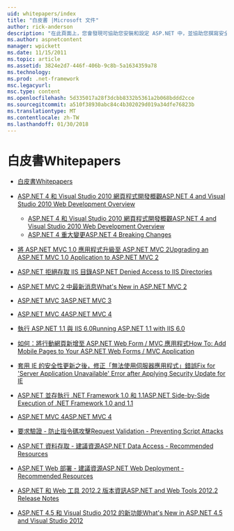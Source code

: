 ```yaml
---
uid: whitepapers/index
title: "白皮書 |Microsoft 文件"
author: rick-anderson
description: "在此頁面上，您會發現可協助您安裝和設定 ASP.NET 中，並協助您撰寫安全、 快速和彈性的 ASP.NET 應用程式的技術白皮書。"
ms.author: aspnetcontent
manager: wpickett
ms.date: 11/15/2011
ms.topic: article
ms.assetid: 3824e2d7-446f-406b-9c8b-5a1634359a78
ms.technology: 
ms.prod: .net-framework
msc.legacyurl: 
msc.type: content
ms.openlocfilehash: 5d335017a28f3dcbb8332b5361a2b068bddd2cce
ms.sourcegitcommit: a510f38930abc84c4b302029d019a34dfe76823b
ms.translationtype: MT
ms.contentlocale: zh-TW
ms.lasthandoff: 01/30/2018
---
```

<a name="whitepapers"></a><span data-ttu-id="653b3-103">白皮書</span><span class="sxs-lookup"><span data-stu-id="653b3-103">Whitepapers</span></span>
====================
- [<span data-ttu-id="653b3-104">白皮書</span><span class="sxs-lookup"><span data-stu-id="653b3-104">Whitepapers</span></span>](overview.md)
- [<span data-ttu-id="653b3-105">ASP.NET 4 和 Visual Studio 2010 網頁程式開發概觀</span><span class="sxs-lookup"><span data-stu-id="653b3-105">ASP.NET 4 and Visual Studio 2010 Web Development Overview</span></span>](aspnet4/index.md)

    - [<span data-ttu-id="653b3-106">ASP.NET 4 和 Visual Studio 2010 網頁程式開發概觀</span><span class="sxs-lookup"><span data-stu-id="653b3-106">ASP.NET 4 and Visual Studio 2010 Web Development Overview</span></span>](aspnet4/overview.md)
    - [<span data-ttu-id="653b3-107">ASP.NET 4 重大變更</span><span class="sxs-lookup"><span data-stu-id="653b3-107">ASP.NET 4 Breaking Changes</span></span>](aspnet4/breaking-changes.md)
- [<span data-ttu-id="653b3-108">將 ASP.NET MVC 1.0 應用程式升級至 ASP.NET MVC 2</span><span class="sxs-lookup"><span data-stu-id="653b3-108">Upgrading an ASP.NET MVC 1.0 Application to ASP.NET MVC 2</span></span>](aspnet-mvc2-upgrade-notes.md)
- [<span data-ttu-id="653b3-109">ASP.NET 拒絕存取 IIS 目錄</span><span class="sxs-lookup"><span data-stu-id="653b3-109">ASP.NET Denied Access to IIS Directories</span></span>](denied-access-to-iis-directories.md)
- [<span data-ttu-id="653b3-110">ASP.NET MVC 2 中最新消息</span><span class="sxs-lookup"><span data-stu-id="653b3-110">What's New in ASP.NET MVC 2</span></span>](what-is-new-in-aspnet-mvc.md)
- [<span data-ttu-id="653b3-111">ASP.NET MVC 3</span><span class="sxs-lookup"><span data-stu-id="653b3-111">ASP.NET MVC 3</span></span>](mvc3-release-notes.md)
- [<span data-ttu-id="653b3-112">ASP.NET MVC 4</span><span class="sxs-lookup"><span data-stu-id="653b3-112">ASP.NET MVC 4</span></span>](mvc4-beta-release-notes.md)
- [<span data-ttu-id="653b3-113">執行 ASP.NET 1.1 與 IIS 6.0</span><span class="sxs-lookup"><span data-stu-id="653b3-113">Running ASP.NET 1.1 with IIS 6.0</span></span>](aspnet-and-iis6.md)
- [<span data-ttu-id="653b3-114">如何：將行動網頁新增至 ASP.NET Web Form / MVC 應用程式</span><span class="sxs-lookup"><span data-stu-id="653b3-114">How To: Add Mobile Pages to Your ASP.NET Web Forms / MVC Application</span></span>](add-mobile-pages-to-your-aspnet-web-forms-mvc-application.md)
- [<span data-ttu-id="653b3-115">套用 IE 的安全性更新之後，修正「無法使用伺服器應用程式」錯誤</span><span class="sxs-lookup"><span data-stu-id="653b3-115">Fix for 'Server Application Unavailable' Error after Applying Security Update for IE</span></span>](ms03-32-issue.md)
- [<span data-ttu-id="653b3-116">ASP.NET 並存執行 .NET Framework 1.0 和 1.1</span><span class="sxs-lookup"><span data-stu-id="653b3-116">ASP.NET Side-by-Side Execution of .NET Framework 1.0 and 1.1</span></span>](side-by-side-with-10.md)
- [<span data-ttu-id="653b3-117">ASP.NET MVC 4</span><span class="sxs-lookup"><span data-stu-id="653b3-117">ASP.NET MVC 4</span></span>](mvc4-release-notes.md)
- [<span data-ttu-id="653b3-118">要求驗證 - 防止指令碼攻擊</span><span class="sxs-lookup"><span data-stu-id="653b3-118">Request Validation - Preventing Script Attacks</span></span>](request-validation.md)
- [<span data-ttu-id="653b3-119">ASP.NET 資料存取 - 建議資源</span><span class="sxs-lookup"><span data-stu-id="653b3-119">ASP.NET Data Access - Recommended Resources</span></span>](aspnet-data-access-content-map.md)
- [<span data-ttu-id="653b3-120">ASP.NET Web 部署 - 建議資源</span><span class="sxs-lookup"><span data-stu-id="653b3-120">ASP.NET Web Deployment - Recommended Resources</span></span>](aspnet-web-deployment-content-map.md)
- [<span data-ttu-id="653b3-121">ASP.NET 和 Web 工具 2012.2 版本資訊</span><span class="sxs-lookup"><span data-stu-id="653b3-121">ASP.NET and Web Tools 2012.2 Release Notes</span></span>](aspnet-and-web-tools-20122-release-notes.md)
- [<span data-ttu-id="653b3-122">ASP.NET 4.5 和 Visual Studio 2012 的新功能</span><span class="sxs-lookup"><span data-stu-id="653b3-122">What's New in ASP.NET 4.5 and Visual Studio 2012</span></span>](whats-new-in-aspnet-45-and-visual-studio-2012.md)
